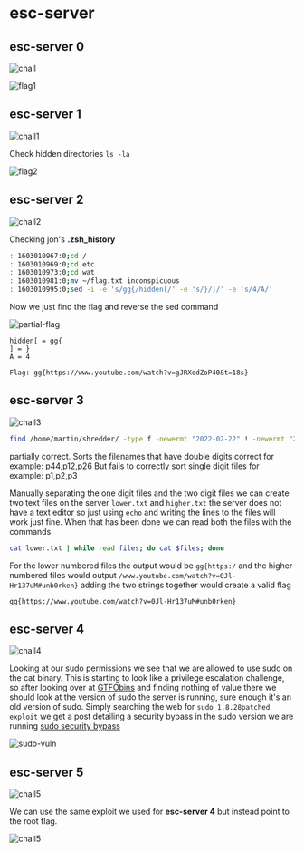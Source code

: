 # esc-server

## esc-server 0
![chall](images/challenge-0.png)

![flag1](images/flag1.png)

## esc-server 1

![chall1](images/challenge-1.png)


Check hidden directories `ls -la`

![flag2](images/flag2.png)

## esc-server 2
![chall2](images/challenge-2.png)


Checking jon's **.zsh_history**

```bash
: 1603010967:0;cd /                                                                                                                                                                                                                                                                                                                                                                                                                      
: 1603010969:0;cd etc                                                                                                                                                                                                                                                                                                                                                                                                                    
: 1603010973:0;cd wat                                                                                                                                                                                                                                                                                                                                                                                                                    
: 1603010981:0;mv ~/flag.txt inconspicuous                                                                                                                                                                                                                                                                                                                                                                                               
: 1603010995:0;sed -i -e 's/gg{/hidden[/' -e 's/}/]/' -e 's/4/A/'

```
Now we just find the flag and reverse the sed command

![partial-flag](images/partial-flag.png)

```
hidden[ = gg{
] = }
A = 4
```

`Flag: gg{https://www.youtube.com/watch?v=gJRXodZoP40&t=18s}`


## esc-server 3

![chall3](images/challenge-3.png)

```bash
find /home/martin/shredder/ -type f -newermt "2022-02-22" ! -newermt "2022-02-23" 2>/dev/null | awk -vFS=/ -vOFS=/ '{ print $NF,$0 }' | sort -n -t / | cut -f2- -d /
```

partially correct. Sorts the filenames that have double digits correct for example: p44,p12,p26 But fails to correctly sort single digit files for example: p1,p2,p3

Manually separating the one digit files and the two digit files we can create two text files on the server `lower.txt` and `higher.txt`
the server does not have a text editor so just using `echo` and writing the lines to the files will work just fine. When that has been done we can read both the files with the commands 
```bash 
cat lower.txt | while read files; do cat $files; done
```

For the lower numbered files the output would be `gg{https:/` and the higher numbered files would output `/www.youtube.com/watch?v=0Jl-Hr137uM#unb0rken}` adding the two strings together would create a valid flag 

`gg{https://www.youtube.com/watch?v=0Jl-Hr137uM#unb0rken}`

## esc-server 4

![chall4](images/challenge-4.png)

Looking at our sudo permissions we see that we are allowed to use sudo on the cat binary. This is starting to look like a privilege escalation challenge, so after looking over at [GTFObins](https://gtfobins.github.io/) and finding nothing of value there we should look at the version of sudo the server is running, sure enough it's an old version of sudo. Simply searching the web for `sudo 1.8.28patched exploit` we get a post detailing a security bypass in the sudo version we are running [sudo security bypass](https://packetstormsecurity.com/files/154857/sudo-1.8.28-Security-Bypass.html)

![sudo-vuln](images/security-bypass.png)

## esc-server 5

![chall5](images/challenge-5.png)

We can use the same exploit we used for **esc-server 4** but instead point to the root flag.

![chall5](images/security-bypass2.png)

